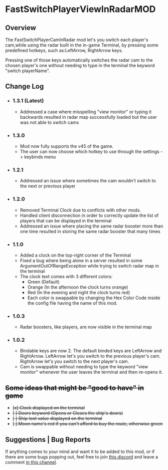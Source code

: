 # FastSwitchPlayerViewInRadarMOD

## Overview
The FastSwitchPlayerCamInRadar mod let's you switch each player's cam,while using the radar built in the in-game Terminal, by pressing some predefined hotkeys, such as:LeftArrow, RightArrow keys.

Pressing one of those keys automatically switches the radar cam to the chosen player's one without needing to type in the terminal the keyword "switch playerName".

## Change Log

* ### 1.3.1 (Latest)
    - Addressed a case where misspelling "view monitor" or typing it backwards resulted in radar map successfully loaded but the user was not able to switch cams

* ### 1.3.0
    - Mod now fully supports the v45 of the game.
    - The user can now choose which hotkey to use through the settings -> keybinds menu

* ### 1.2.1
    - Addressed an issue where sometimes the cam wouldn't switch to the next or previous player
  
* ### 1.2.0
    - Removed Terminal Clock due to conflicts with other mods.
    - Handled client disconnection in order to correctly update the list of players that can be displayed in the terminal
    - Addressed an issue where placing the same radar booster more than one time resulted in storing the same radar booster that many times
 
*  ### 1.1.0
    - Added a clock on the top-right corner of the Terminal
    - Fixed a bug where being alone in a server resulted in some ArgumentOutOfRangeException while trying to switch radar map in the terminal
    - The clock text comes with 3 different colors:
      - Green (Default)
      - Orange (In the afternoon the clock turns orange)
      - Red (In the evening and night the clock turns red)
      -  Each color is swappable by changing the Hex Color Code inside the config file having the name of this mod.

* ### 1.0.3
  - Radar boosters, like players, are now visible in the terminal map
    
* ### 1.0.2

  - Bindable keys are now 2. The default binded keys are LeftArrow and RightArrow. LeftArrow let's you switch to the previous player's cam. RightArrow let's you switch to the next player's cam.
  - Cam is swappable without needing to type the keyword "view monitor" whenever the user leaves the terminal and then re-opens it.
 
## ~~Some ideas that might be "good to have" in game~~
- ~~[x] Clock displayed on the terminal~~
- ~~[ ] Doors keyword (Opens or Closes the ship's doors)~~
- ~~[ ] Ship loot value displayed on the terminal~~
- ~~[ ] Moon name's red if you can't afford to buy the route, otherwise green~~

## Suggestions | Bug Reports

If anything comes to your mind and want it to be added to this mod, or if there are some bugs popping out, feel free to join [this discord](https://discord.gg/Zhp4jB9u) and leave a comment [in this channel](https://discord.com/channels/1168655651455639582/1181265352911503430).

